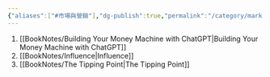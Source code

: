 ```yaml
---
{"aliases":["#市場與營銷"],"dg-publish":true,"permalink":"/category/market-and-marketing/","dgPassFrontmatter":true,"created":"2024-11-28T14:13:12.998+08:00","updated":"2024-11-28T14:37:28.631+08:00"}
---
```


1. [[BookNotes/Building Your Money Machine with ChatGPT\|Building Your Money Machine with ChatGPT]]
2. [[BookNotes/Influence\|Influence]]
3. [[BookNotes/The Tipping Point\|The Tipping Point]]